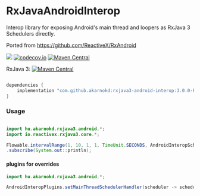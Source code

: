 # RxJavaAndroidInterop
Interop library for exposing Android's main thread and loopers as RxJava 3 Schedulers directly.

Ported from https://github.com/ReactiveX/RxAndroid

<a href='https://github.com/akarnokd/RxJavaAndroidInterop/actions?query=workflow%3A%22Java+CI+with+Gradle%22'><img src='https://github.com/akarnokd/RxJavaAndroidInterop/workflows/Java%20CI%20with%20Gradle/badge.svg'></a>
[![codecov.io](http://codecov.io/github/akarnokd/RxJavaAndroidInterop/coverage.svg?branch=master)](http://codecov.io/github/akarnokd/RxJavaAndroidInterop?branch=master)
[![Maven Central](https://maven-badges.herokuapp.com/maven-central/com.github.akarnokd/rxjava3-android-interop/badge.svg)](https://maven-badges.herokuapp.com/maven-central/com.github.akarnokd/rxjava3-android-interop)

RxJava 3: [![Maven Central](https://maven-badges.herokuapp.com/maven-central/io.reactivex.rxjava3/rxjava/badge.svg)](https://maven-badges.herokuapp.com/maven-central/io.reactivex.rxjava3/rxjava)


```groovy

dependencies {
    implementation "com.github.akarnokd:rxjava3-android-interop:3.0.0-RC6"
}
```

### Usage

```java

import hu.akarnokd.rxjava3.android.*;
import io.reactivex.rxjava3.core.*;

Flowable.intervalRange(1, 10, 1, 1, TimeUnit.SECONDS, AndroidInteropSchedulers.mainThread())
.subscribe(System.out::println);
```

#### plugins for overrides

```java
import hu.akarnokd.rxjava3.android.*;

AndroidInteropPlugins.setMainThreadSchedulerHandler(scheduler -> scheduler);
```

